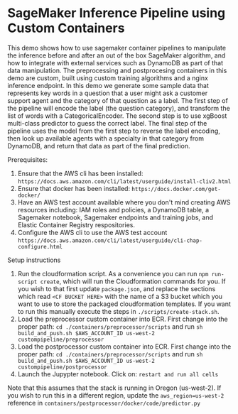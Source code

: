 # SageMaker Inference Pipeline using Custom Containers

This demo shows how to use sagemaker container pipelines to manipulate the inference before and after an out of the box SageMaker algorithm, and how to integrate with external services such as DynamoDB as part of that data manipulation. The preprocessing and postprocesing containers in this demo are custom, built using custom training algorithms and a nginx inference endpoint. In this demo we generate some sample data that represents key words in a question that a user might ask a customer support agent and the category of that question as a label. The first step of the pipeline will encode the label (the question category), and transform the list of words with a CategoricalEncoder. The second step is to use xgBoost multi-class predictor to guess the correct label. The final step of the pipeline uses the model from the first step to reverse the label encoding, then look up available agents with a specialty in that category from DynamoDB, and return that data as part of the final prediction.

Prerequisites:

 1. Ensure that the AWS cli has been installed: `https://docs.aws.amazon.com/cli/latest/userguide/install-cliv2.html`
 2. Ensure that docker has been installed: `https://docs.docker.com/get-docker/`
 3. Have an AWS test account available where you don't mind creating AWS resources including: IAM roles and policies, a DynamoDB table, a Sagemaker notebook, Sagemaker endpoints and training jobs, and Elastic Container Registry respositories.
 4. Configure the AWS cli to use the AWS test account `https://docs.aws.amazon.com/cli/latest/userguide/cli-chap-configure.html`

Setup instructions

 1. Run the cloudformation script. As a convenience you can run `npm run-script create`, which will run the Cloudformation commands for you. If you wish to that first update `package.json`, and replace the sections which read `<CF BUCKET HERE>` with the name of a S3 bucket which you want to use to store the packaged cloudformation templates. If you want to run this manually execute the steps in `./scripts/create-stack.sh`.
 2. Load the preprocessor custom container into ECR. First change into the proper path: `cd ./containers/preprocessor/scripts` and run `sh build_and_push.sh $AWS_ACCOUNT_ID us-west-2 custompipeline/preprocessor`
 3. Load the postprocessor custom container into ECR. First change into the proper path: `cd ./containers/preprocessor/scripts` and run `sh build_and_push.sh $AWS_ACCOUNT_ID us-west-2 custompipeline/postprocessor`
 4. Launch the Jupypter notebook. Click on: `restart and run all cells`

Note that this assumes that the stack is running in Oregon (us-west-2). If you wish to run this in a different region, update the `aws_region=us-west-2` reference in `containers/postprocessor/docker/code/predictor.py`
